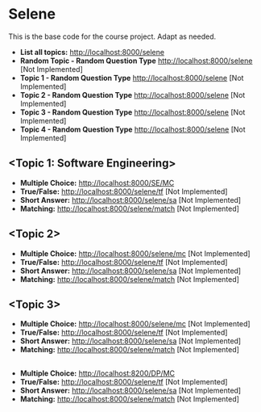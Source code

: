 # Selene
This is the base code for the course project. Adapt as needed.

 * **List all topics:** [http://localhost:8000/selene](http://localhost:8000/selene)
 * **Random Topic - Random Question Type** [http://localhost:8000/selene](http://localhost:8000/selene/random) [Not Implemented]
 * **Topic 1 - Random Question Type** [http://localhost:8000/selene](http://localhost:8000/selene/t1/random) [Not Implemented]
 * **Topic 2 - Random Question Type** [http://localhost:8000/selene](http://localhost:8000/selene/t2/random) [Not Implemented]
 * **Topic 3 - Random Question Type** [http://localhost:8000/selene](http://localhost:8000/selene/t3/random) [Not Implemented]
 * **Topic 4 - Random Question Type** [http://localhost:8000/selene](http://localhost:8000/selene/t4/random) [Not Implemented]


## <Topic 1: Software Engineering>
 * **Multiple Choice:** [http://localhost:8000/SE/MC](http://localhost:8000/SE/MC)
 * **True/False:** [http://localhost:8000/selene/tf](http://localhost:8000/selene/tf) [Not Implemented]    
 * **Short Answer:** [http://localhost:8000/selene/sa](http://localhost:8000/selene/sa) [Not Implemented]  
 * **Matching:** [http://localhost:8000/selene/match](http://localhost:8000/selene/match) [Not Implemented]  

## <Topic 2>
 * **Multiple Choice:** [http://localhost:8000/selene/mc](http://localhost:8000/selene/mc) [Not Implemented]
 * **True/False:** [http://localhost:8000/selene/tf](http://localhost:8000/selene/tf) [Not Implemented]    
 * **Short Answer:** [http://localhost:8000/selene/sa](http://localhost:8000/selene/sa) [Not Implemented]  
 * **Matching:** [http://localhost:8000/selene/match](http://localhost:8000/selene/match) [Not Implemented]  
 
## <Topic 3>
 * **Multiple Choice:** [http://localhost:8000/selene/mc](http://localhost:8000/selene/mc) [Not Implemented]
 * **True/False:** [http://localhost:8000/selene/tf](http://localhost:8000/selene/tf) [Not Implemented]    
 * **Short Answer:** [http://localhost:8000/selene/sa](http://localhost:8000/selene/sa) [Not Implemented]  
 * **Matching:** [http://localhost:8000/selene/match](http://localhost:8000/selene/match) [Not Implemented]  
 
## <Design Patterns>
 * **Multiple Choice:** [http://localhost:8200/DP/MC](http://localhost:8200/DP/MC)
 * **True/False:** [http://localhost:8000/selene/tf](http://localhost:8000/selene/tf) [Not Implemented]    
 * **Short Answer:** [http://localhost:8000/selene/sa](http://localhost:8000/selene/sa) [Not Implemented]  
 * **Matching:** [http://localhost:8000/selene/match](http://localhost:8000/selene/match) [Not Implemented]  
 
